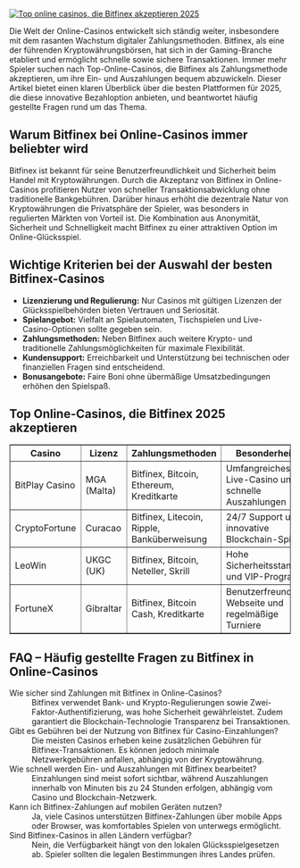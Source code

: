 [![Top online casinos, die Bitfinex akzeptieren 2025](https://123-caf.pages.dev/gitsignup.png)](https://vrmoo.ru/Bt82HjjY)

<div>   <p>Die Welt der Online-Casinos entwickelt sich ständig weiter, insbesondere mit dem rasanten Wachstum digitaler Zahlungsmethoden. Bitfinex, als eine der führenden Kryptowährungsbörsen, hat sich in der Gaming-Branche etabliert und ermöglicht schnelle sowie sichere Transaktionen. Immer mehr Spieler suchen nach Top-Online-Casinos, die Bitfinex als Zahlungsmethode akzeptieren, um ihre Ein- und Auszahlungen bequem abzuwickeln. Dieser Artikel bietet einen klaren Überblick über die besten Plattformen für 2025, die diese innovative Bezahloption anbieten, und beantwortet häufig gestellte Fragen rund um das Thema.</p>    <h2>Warum Bitfinex bei Online-Casinos immer beliebter wird</h2>   <p>Bitfinex ist bekannt für seine Benutzerfreundlichkeit und Sicherheit beim Handel mit Kryptowährungen. Durch die Akzeptanz von Bitfinex in Online-Casinos profitieren Nutzer von schneller Transaktionsabwicklung ohne traditionelle Bankgebühren. Darüber hinaus erhöht die dezentrale Natur von Kryptowährungen die Privatsphäre der Spieler, was besonders in regulierten Märkten von Vorteil ist. Die Kombination aus Anonymität, Sicherheit und Schnelligkeit macht Bitfinex zu einer attraktiven Option im Online-Glücksspiel.</p>    <h2>Wichtige Kriterien bei der Auswahl der besten Bitfinex-Casinos</h2>   <ul>   <li><strong>Lizenzierung und Regulierung:</strong> Nur Casinos mit gültigen Lizenzen der Glücksspielbehörden bieten Vertrauen und Seriosität.</li>   <li><strong>Spielangebot:</strong> Vielfalt an Spielautomaten, Tischspielen und Live-Casino-Optionen sollte gegeben sein.</li>   <li><strong>Zahlungsmethoden:</strong> Neben Bitfinex auch weitere Krypto- und traditionelle Zahlungsmöglichkeiten für maximale Flexibilität.</li>   <li><strong>Kundensupport:</strong> Erreichbarkeit und Unterstützung bei technischen oder finanziellen Fragen sind entscheidend.</li>   <li><strong>Bonusangebote:</strong> Faire Boni ohne übermäßige Umsatzbedingungen erhöhen den Spielspaß.</li>   </ul>    <h2>Top Online-Casinos, die Bitfinex 2025 akzeptieren</h2>   <table border="1" cellpadding="8" cellspacing="0">   <thead>   <tr>   <th>Casino</th>   <th>Lizenz</th>   <th>Zahlungsmethoden</th>   <th>Besonderheiten</th>   </tr>   </thead>   <tbody>   <tr>   <td>BitPlay Casino</td>   <td>MGA (Malta)</td>   <td>Bitfinex, Bitcoin, Ethereum, Kreditkarte</td>   <td>Umfangreiches Live-Casino und schnelle Auszahlungen</td>   </tr>   <tr>   <td>CryptoFortune</td>   <td>Curacao</td>   <td>Bitfinex, Litecoin, Ripple, Banküberweisung</td>   <td>24/7 Support und innovative Blockchain-Spiele</td>   </tr>   <tr>   <td>LeoWin</td>   <td>UKGC (UK)</td>   <td>Bitfinex, Bitcoin, Neteller, Skrill</td>   <td>Hohe Sicherheitsstandards und VIP-Programme</td>   </tr>   <tr>   <td>FortuneX</td>   <td>Gibraltar</td>   <td>Bitfinex, Bitcoin Cash, Kreditkarte</td>   <td>Benutzerfreundliche Webseite und regelmäßige Turniere</td>   </tr>   </tbody>   </table>    <h2>FAQ – Häufig gestellte Fragen zu Bitfinex in Online-Casinos</h2>   <dl>   <dt>Wie sicher sind Zahlungen mit Bitfinex in Online-Casinos?</dt>   <dd>Bitfinex verwendet Bank- und Krypto-Regulierungen sowie Zwei-Faktor-Authentifizierung, was hohe Sicherheit gewährleistet. Zudem garantiert die Blockchain-Technologie Transparenz bei Transaktionen.</dd>    <dt>Gibt es Gebühren bei der Nutzung von Bitfinex für Casino-Einzahlungen?</dt>   <dd>Die meisten Casinos erheben keine zusätzlichen Gebühren für Bitfinex-Transaktionen. Es können jedoch minimale Netzwerkgebühren anfallen, abhängig von der Kryptowährung.</dd>    <dt>Wie schnell werden Ein- und Auszahlungen mit Bitfinex bearbeitet?</dt>   <dd>Einzahlungen sind meist sofort sichtbar, während Auszahlungen innerhalb von Minuten bis zu 24 Stunden erfolgen, abhängig vom Casino und Blockchain-Netzwerk.</dd>    <dt>Kann ich Bitfinex-Zahlungen auf mobilen Geräten nutzen?</dt>   <dd>Ja, viele Casinos unterstützen Bitfinex-Zahlungen über mobile Apps oder Browser, was komfortables Spielen von unterwegs ermöglicht.</dd>    <dt>Sind Bitfinex-Casinos in allen Ländern verfügbar?</dt>   <dd>Nein, die Verfügbarkeit hängt von den lokalen Glücksspielgesetzen ab. Spieler sollten die legalen Bestimmungen ihres Landes prüfen.</dd>   </dl>   </div>